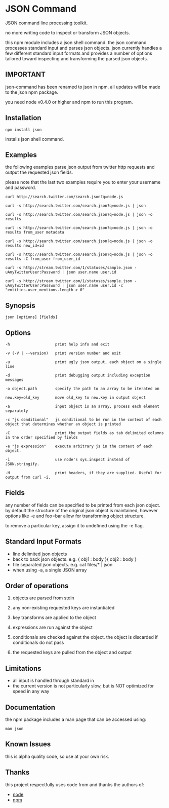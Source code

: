 # JSON Command

JSON command line processing toolkit. 

no more writing code to inspect or transform JSON objects.

this npm module includes a json shell command. the json command processes standard 
input and parses json objects. json currently handles a few different standard 
input formats and provides a number of options tailored toward inspecting and 
transforming the parsed json objects.

## IMPORTANT

json-command has been renamed to json in npm. all updates will be made to the json npm package.

you need node v0.4.0 or higher and npm to run this program.

## Installation

    npm install json

installs json shell command.

## Examples

the following examples parse json output from twitter http requests and output the 
requested json fields.

please note that the last two examples require you to enter your username and password.

    curl http://search.twitter.com/search.json?q=node.js

    curl -s http://search.twitter.com/search.json?q=node.js | json

    curl -s http://search.twitter.com/search.json?q=node.js | json -o results

    curl -s http://search.twitter.com/search.json?q=node.js | json -o results from_user metadata

    curl -s http://search.twitter.com/search.json?q=node.js | json -o results new_id=id

    curl -s http://search.twitter.com/search.json?q=node.js | json -o results -C from_user from_user_id

    curl -s http://stream.twitter.com/1/statuses/sample.json -uAnyTwitterUser:Password | json user.name user.id

    curl -s http://stream.twitter.com/1/statuses/sample.json -uAnyTwitterUser:Password | json user.name user.id -c "entities.user_mentions.length > 0"

## Synopsis

    json [options] [fields]

## Options

    -h                    print help info and exit

    -v (-V | --version)   print version number and exit

    -u                    print ugly json output, each object on a single line

    -d                    print debugging output including exception messages

    -o object.path        specify the path to an array to be iterated on

    new.key=old_key       move old_key to new.key in output object

    -a                    input object is an array, process each element separately

    -c "js conditional"   js conditional to be run in the context of each object that determines whether an object is printed

    -C                    print the output fields as tab delimited columns in the order specified by fields

    -e "js expression"    execute arbitrary js in the context of each object.

    -i                    use node's sys.inspect instead of JSON.stringify.

    -H                    print headers, if they are supplied. Useful for output from curl -i.


## Fields

any number of fields can be specified to be printed from each json object.
by default the structure of the original json object is maintained, however options
like -e and foo=bar allow for transforming object structure.

to remove a particular key, assign it to undefined using the -e flag.

## Standard Input Formats

* line delimited json objects
* back to back json objects. 
    e.g. { obj1 : body }{ obj2 : body }
* file separated json objects. 
    e.g. cat files/* | json
* when using -a, a single JSON array

## Order of operations

1. objects are parsed from stdin

2. any non-existing requested keys are instantiated

3. key transforms are applied to the object

4. expressions are run against the object

5. conditionals are checked against the object. the object is discarded if conditionals do not pass

6. the requested keys are pulled from the object and output

## Limitations

* all input is handled through standard in
* the current version is not particularly slow, but is NOT optimized for speed in any way

## Documentation

the npm package includes a man page that can be accessed using:

    man json

## Known Issues

this is alpha quality code, so use at your own risk.

## Thanks

this project respectfully uses code from and thanks the authors of:

* [node](http://github.com/ry/node) 
* [npm](http://npmjs.org/) 




